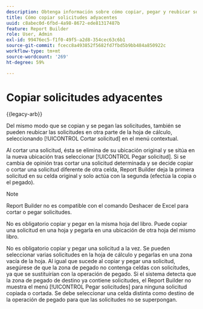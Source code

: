 ```yaml
---
description: Obtenga información sobre cómo copiar, pegar y reubicar solicitudes en otra parte de la hoja de cálculo.
title: Cómo copiar solicitudes adyacentes
uuid: c8abec0d-6fbd-4a98-8672-ede81317487b
feature: Report Builder
role: User, Admin
exl-id: 99476ec5-f1f0-49f5-a2d8-354cec63c6b1
source-git-commit: fcecc8a493852f5682fd7fbd5b9bb484a850922c
workflow-type: tm+mt
source-wordcount: '269'
ht-degree: 59%

---
```


# Copiar solicitudes adyacentes

{{legacy-arb}}

Del mismo modo que se copian y se pegan las solicitudes, también se pueden reubicar las solicitudes en otra parte de la hoja de cálculo, seleccionando [!UICONTROL Cortar solicitud] en el menú contextual.

Al cortar una solicitud, ésta se elimina de su ubicación original y se sitúa en la nueva ubicación tras seleccionar [!UICONTROL Pegar solicitud]. Si se cambia de opinión tras cortar una solicitud determinada y se decide copiar o cortar una solicitud diferente de otra celda, Report Builder deja la primera solicitud en su celda original y solo actúa con la segunda (efectúa la copia o el pegado).

>[!NOTE]
>
>Report Builder no es compatible con el comando Deshacer de Excel para cortar o pegar solicitudes.

No es obligatorio copiar y pegar en la misma hoja del libro. Puede copiar una solicitud en una hoja y pegarla en una ubicación de otra hoja del mismo libro.

No es obligatorio copiar y pegar una solicitud a la vez. Se pueden seleccionar varias solicitudes en la hoja de cálculo y pegarlas en una zona vacía de la hoja. Al igual que sucede al copiar y pegar una solicitud, asegúrese de que la zona de pegado no contenga celdas con solicitudes, ya que se sustituirían con la operación de pegado. Si el sistema detecta que la zona de pegado de destino ya contiene solicitudes, el Report Builder no muestra el menú [!UICONTROL Pegar solicitudes] para ninguna solicitud copiada o cortada. Se debe seleccionar una celda distinta como destino de la operación de pegado para que las solicitudes no se superpongan.
